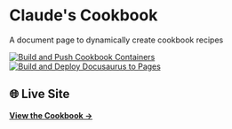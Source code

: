 # Claude's Cookbook
A document page to dynamically create cookbook recipes

[![Build and Push Cookbook Containers](https://github.com/galvanized-solutions/cookbook/actions/workflows/build-container.yml/badge.svg)](https://github.com/galvanized-solutions/cookbook/actions/workflows/build-container.yml)
[![Build and Deploy Docusaurus to Pages](https://github.com/galvanized-solutions/cookbook/actions/workflows/build.yml/badge.svg)](https://github.com/galvanized-solutions/cookbook/actions/workflows/build.yml)

## 🌐 Live Site
**[View the Cookbook →](https://galvanized-solutions.github.io/cookbook/)**
